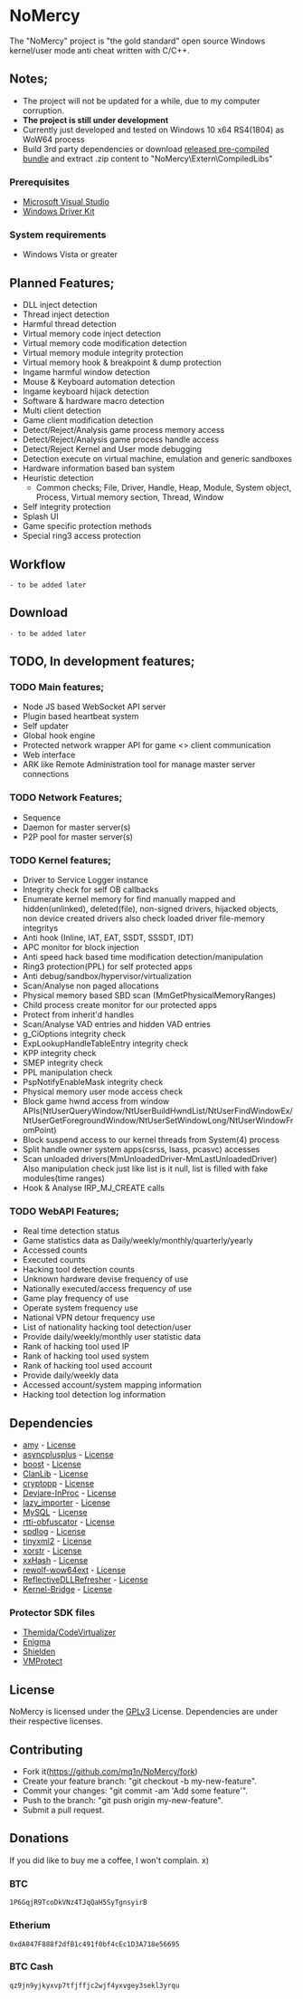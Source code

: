 # NoMercy

The "NoMercy" project is "the gold standard" open source Windows kernel/user mode anti cheat written with C/C++.  

## Notes;
* The project will not be updated for a while, due to my computer corruption.
* **The project is still under development**
* Currently just developed and tested on Windows 10 x64 RS4(1804) as WoW64 process
* Build 3rd party dependencies or download [released pre-compiled bundle](https://github.com/mq1n/NoMercy/releases/download/v1.1/CompiledLibs.zip) and extract .zip content to "NoMercy\Extern\CompiledLibs"

### Prerequisites
* [Microsoft Visual Studio](https://visualstudio.microsoft.com/downloads/)
* [Windows Driver Kit](https://docs.microsoft.com/en-us/windows-hardware/drivers/download-the-wdk)

### System requirements
* Windows Vista or greater

## Planned Features;
* DLL inject detection
* Thread inject detection
* Harmful thread detection
* Virtual memory code inject detection
* Virtual memory code modification detection
* Virtual memory module integrity protection
* Virtual memory hook & breakpoint & dump protection
* Ingame harmful window detection
* Mouse & Keyboard automation detection
* Ingame keyboard hijack detection
* Software & hardware macro detection
* Multi client detection
* Game client modification detection
* Detect/Reject/Analysis game process memory access
* Detect/Reject/Analysis game process handle access
* Detect/Reject Kernel and User mode debugging
* Detection execute on virtual machine, emulation and generic sandboxes
* Hardware information based ban system
* Heuristic detection
	* Common checks; File, Driver, Handle, Heap, Module, System object, Process, Virtual memory section, Thread, Window
* Self integrity protection
* Splash UI
* Game specific protection methods
* Special ring3 access protection

## Workflow
	- to be added later

## Download
	- to be added later

## TODO, In development features;

### TODO Main features;

* Node JS based WebSocket API server
* Plugin based heartbeat system
* Self updater
* Global hook engine
* Protected network wrapper API for game <> client communication
* Web interface
* ARK like Remote Administration tool for manage master server connections

### TODO Network Features;

* Sequence
* Daemon for master server(s)
* P2P pool for master server(s)

### TODO Kernel features;

* Driver to Service Logger instance
* Integrity check for self OB callbacks
* Enumerate kernel memory for find manually mapped and hidden(unlinked), deleted(file), non-signed drivers, hijacked objects, non device created drivers also check loaded driver file-memory integritys
* Anti hook (Inline, IAT, EAT, SSDT, SSSDT, IDT)
* APC monitor for block injection
* Anti speed hack based time modification detection/manipulation
* Ring3 protection(PPL) for self protected apps
* Anti debug/sandbox/hypervisor/virtualization
* Scan/Analyse non paged allocations
* Physical memory based SBD scan (MmGetPhysicalMemoryRanges)
* Child process create monitor for our protected apps
* Protect from inherit'd handles
* Scan/Analyse VAD entries and hidden VAD entries
* g_CiOptions integrity check
* ExpLookupHandleTableEntry integrity check
* KPP integrity check
* SMEP integrity check
* PPL manipulation check
* PspNotifyEnableMask integrity check
* Physical memory user mode access check
* Block game hwnd access from window APIs(NtUserQueryWindow/NtUserBuildHwndList/NtUserFindWindowEx/NtUserGetForegroundWindow/NtUserSetWindowLong/NtUserWindowFromPoint)
* Block suspend access to our kernel threads from System(4) process
* Split handle owner system apps(csrss, lsass, pcasvc) accesses
* Scan unloaded drivers(MmUnloadedDriver-MmLastUnloadedDriver) Also manipulation check just like list is it null, list is filled with fake modules(time ranges)
* Hook & Analyse IRP_MJ_CREATE calls

### TODO WebAPI Features;

* Real time detection status
* Game statistics data as Daily/weekly/monthly/quarterly/yearly
* Accessed counts
* Executed counts
* Hacking tool detection counts
* Unknown hardware devise frequency of use
* Nationally executed/access frequency of use
* Game play frequency of use
* Operate system frequency use
* National VPN detour frequency use
* List of nationality hacking tool detection/user
* Provide daily/weekly/monthly user statistic data
* Rank of hacking tool used IP
* Rank of hacking tool used system
* Rank of hacking tool used account
* Provide daily/weekly data
* Accessed account/system mapping information
* Hacking tool detection log information

## Dependencies

* [amy](https://github.com/liancheng/amy) - [License](https://github.com/liancheng/amy/blob/master/LICENSE)
* [asyncplusplus](https://github.com/Amanieu/asyncplusplus) - [License](https://github.com/Amanieu/asyncplusplus/blob/master/LICENSE)
* [boost](https://github.com/boostorg/) - [License](https://www.boost.org/users/license.html)
* [ClanLib](https://github.com/sphair/ClanLib) - [License](https://github.com/sphair/ClanLib/blob/master/COPYING)
* [cryptopp](https://github.com/weidai11/cryptopp/) - [License](https://github.com/weidai11/cryptopp/blob/master/License.txt)
* [Deviare-InProc](https://github.com/nektra/Deviare-InProc/) - [License](https://github.com/nektra/Deviare-InProc/blob/master/LICENSE.GPL)
* [lazy_importer](https://github.com/JustasMasiulis/lazy_importer) - [License](https://github.com/JustasMasiulis/lazy_importer/blob/master/LICENSE)
* [MySQL](https://www.mysql.com/products/connector/) - [License](https://downloads.mysql.com/docs/licenses/connector-j-5.1-gpl-en.pdf)
* [rtti-obfuscator](https://github.com/koemeet/rtti-obfuscator) - [License](https://github.com/koemeet/rtti-obfuscator/blob/master/LICENSE)
* [spdlog](https://github.com/gabime/spdlog) - [License](https://github.com/gabime/spdlog/blob/v1.x/LICENSE)
* [tinyxml2](https://github.com/leethomason/tinyxml2) - [License](https://www.zlib.net/zlib_license.html)
* [xorstr](https://github.com/JustasMasiulis/xorstr) - [License](https://github.com/JustasMasiulis/xorstr/blob/master/LICENSE)
* [xxHash](https://github.com/Cyan4973/xxHash) - [License](https://github.com/Cyan4973/xxHash/blob/dev/LICENSE)
* [rewolf-wow64ext](https://github.com/rwfpl/rewolf-wow64ext) - [License](https://github.com/rwfpl/rewolf-wow64ext/blob/master/lgpl-3.0.txt)
* [ReflectiveDLLRefresher](https://github.com/CylanceVulnResearch/ReflectiveDLLRefresher) - [License](https://github.com/CylanceVulnResearch/ReflectiveDLLRefresher/blob/master/LICENSE)
* [Kernel-Bridge](https://github.com/HoShiMin/Kernel-Bridge) - [License](https://github.com/HoShiMin/Kernel-Bridge/blob/master/LICENSE)

### Protector SDK files
* [Themida/CodeVirtualizer](https://www.oreans.com)
* [Enigma](https://enigmaprotector.com)
* [Shielden](http://safengine.com)
* [VMProtect](http://vmpsoft.com)

## License
NoMercy is licensed under the [GPLv3](https://github.com/mq1n/NoMercy/blob/master/LICENSE) License. Dependencies are under their respective licenses.

## Contributing
* Fork it(https://github.com/mq1n/NoMercy/fork)
* Create your feature branch: "git checkout -b my-new-feature".
* Commit your changes: "git commit -am 'Add some feature'".
* Push to the branch: "git push origin my-new-feature".
* Submit a pull request.

## Donations
If you did like to buy me a coffee, I won't complain. x)

### BTC
	1P6GqjR9TcoDkVNz4TJqQaH5SyTgnsyirB

### Etherium
	0xdA847F888f2dfB1c491f0bf4cEc1D3A718e56695

### BTC Cash
	qz9jn9yjkyxvp7tfjffjc2wjf4yxvgey3sekl3yrqu
